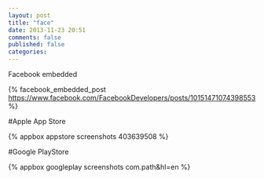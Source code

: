 ```yaml
---
layout: post
title: "face"
date: 2013-11-23 20:51
comments: false
published: false
categories: 
---
```


Facebook embedded

{% facebook_embedded_post https://www.facebook.com/FacebookDevelopers/posts/10151471074398553 %}


#Apple App Store

{% appbox appstore screenshots 403639508 %}

#Google PlayStore

{% appbox googleplay screenshots com.path&hl=en %}



